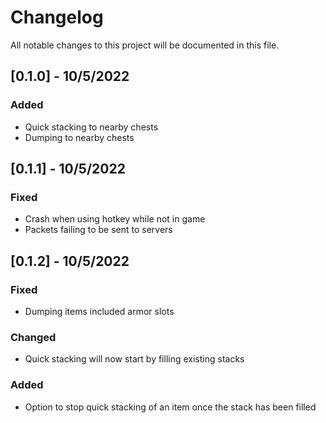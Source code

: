 # Changelog

All notable changes to this project will be documented in this file.

## [0.1.0] - 10/5/2022
### Added
- Quick stacking to nearby chests
- Dumping to nearby chests

## [0.1.1] - 10/5/2022
### Fixed
- Crash when using hotkey while not in game
- Packets failing to be sent to servers

## [0.1.2] - 10/5/2022
### Fixed
- Dumping items included armor slots
### Changed
- Quick stacking will now start by filling existing stacks
### Added
- Option to stop quick stacking of an item once the stack has been filled